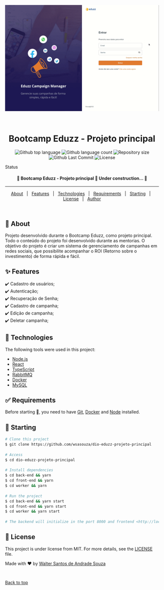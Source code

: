 <div align="center" id="top"> 
  <img src="./eduzz-project.gif" alt="Eduzz" />

  &#xa0;

  
</div>

<h1 align="center">Bootcamp Eduzz - Projeto principal</h1>

<p align="center">
  <img alt="Github top language" src="https://img.shields.io/github/languages/top/wsasouza/dio-eduzz-projeto-principal?color=00008B">

  <img alt="Github language count" src="https://img.shields.io/github/languages/count/wsasouza/dio-eduzz-projeto-principal?color=00008B">

  <img alt="Repository size" src="https://img.shields.io/github/repo-size/wsasouza/dio-eduzz-projeto-principal?color=00008B">

   <img alt="Github Last Commit" src="https://img.shields.io/github/last-commit/wsasouza/dio-eduzz-projeto-principal?color=00008B" />

  <img alt="License" src="https://img.shields.io/github/license/wsasouza/dio-eduzz-projeto-principal?color=00008B"> 
</p>

Status

<h4 align="center"> 
	🚧  Bootcamp Eduzz - Projeto principal 🚀 Under construction...  🚧
</h4> 

<hr> 

<p align="center">
  <a href="#dart-about">About</a> &#xa0; | &#xa0; 
  <a href="#sparkles-features">Features</a> &#xa0; | &#xa0;
  <a href="#rocket-technologies">Technologies</a> &#xa0; | &#xa0;
  <a href="#white_check_mark-requirements">Requirements</a> &#xa0; | &#xa0;
  <a href="#checkered_flag-starting">Starting</a> &#xa0; | &#xa0;
  <a href="#memo-license">License</a> &#xa0; | &#xa0;
  <a href="https://github.com/wsasouza" target="_blank">Author</a>
</p>

<br>

## :dart: About ##

Projeto desenvolvido durante o Bootcamp Eduzz, como projeto principal. Todo o conteúdo do projeto foi desenvolvido durante as mentorias. O objetivo do projeto é criar um sistema de gerenciamento de campanhas em redes sociais, que possibilite acompanhar o ROI (Retorno sobre o investimento) de forma rápida e fácil.

## :sparkles: Features ##

:heavy_check_mark: Cadastro de usuários;\
:heavy_check_mark: Autenticação;\
:heavy_check_mark: Recuperação de Senha;\
:heavy_check_mark: Cadastro de campanha;\
:heavy_check_mark: Edição de campanha;\
:heavy_check_mark: Deletar campanha;

## :rocket: Technologies ##

The following tools were used in this project:


- [Node.js](https://nodejs.org/en/)
- [React](https://pt-br.reactjs.org/)
- [TypeScript](https://www.typescriptlang.org/)
- [RabbitMQ](https://www.rabbitmq.com/)
- [Docker](https://www.docker.com/)
- [MySQL](https://www.mysql.com/)

## :white_check_mark: Requirements ##

Before starting :checkered_flag:, you need to have [Git](https://git-scm.com), [Docker](https://www.docker.com/) and [Node](https://nodejs.org/en/) installed.

## :checkered_flag: Starting ##

```bash
# Clone this project
$ git clone https://github.com/wsasouza/dio-eduzz-projeto-principal

# Access
$ cd dio-eduzz-projeto-principal

# Install dependencies
$ cd back-end && yarn 
$ cd front-end && yarn 
$ cd worker && yarn 

# Run the project
$ cd back-end && yarn start 
$ cd front-end && yarn start
$ cd worker && yarn start

# The backend will initialize in the port 8000 and frontend <http://localhost:3000>
```

## :memo: License ##

This project is under license from MIT. For more details, see the [LICENSE](LICENSE.md) file.


Made with :heart: by <a href="https://github.com/wsasouza" target="_blank">Walter Santos de Andrade Souza</a>

&#xa0;

<a href="#top">Back to top</a>
